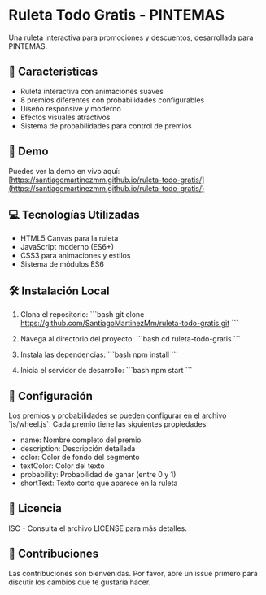 # Ruleta Todo Gratis - PINTEMAS

Una ruleta interactiva para promociones y descuentos, desarrollada para PINTEMAS.

## 🎯 Características

- Ruleta interactiva con animaciones suaves
- 8 premios diferentes con probabilidades configurables
- Diseño responsive y moderno
- Efectos visuales atractivos
- Sistema de probabilidades para control de premios

## 🚀 Demo

Puedes ver la demo en vivo aquí: [https://santiagomartinezmm.github.io/ruleta-todo-gratis/](https://santiagomartinezmm.github.io/ruleta-todo-gratis/)

## 💻 Tecnologías Utilizadas

- HTML5 Canvas para la ruleta
- JavaScript moderno (ES6+)
- CSS3 para animaciones y estilos
- Sistema de módulos ES6

## 🛠️ Instalación Local

1. Clona el repositorio:
\`\`\`bash
git clone https://github.com/SantiagoMartinezMm/ruleta-todo-gratis.git
\`\`\`

2. Navega al directorio del proyecto:
\`\`\`bash
cd ruleta-todo-gratis
\`\`\`

3. Instala las dependencias:
\`\`\`bash
npm install
\`\`\`

4. Inicia el servidor de desarrollo:
\`\`\`bash
npm start
\`\`\`

## 📝 Configuración

Los premios y probabilidades se pueden configurar en el archivo \`js/wheel.js\`. Cada premio tiene las siguientes propiedades:

- name: Nombre completo del premio
- description: Descripción detallada
- color: Color de fondo del segmento
- textColor: Color del texto
- probability: Probabilidad de ganar (entre 0 y 1)
- shortText: Texto corto que aparece en la ruleta

## 📄 Licencia

ISC - Consulta el archivo LICENSE para más detalles.

## 👥 Contribuciones

Las contribuciones son bienvenidas. Por favor, abre un issue primero para discutir los cambios que te gustaría hacer.
